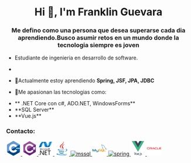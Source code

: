 <h1 align="center">Hi 👋, I'm Franklin Guevara</h1>
<h3 align="center">Me defino como una persona que desea superarse cada dia aprendiendo.Busco asumir retos en un mundo donde la tecnologia siempre es joven </h3>

- Estudiante de ingenieria en desarrollo de software.
- 
- 🌱Actualmente estoy aprendiendo **Spring, JSF, JPA, JDBC**

- 💬Me apasionan las tecnologias como: 
<ul>
  <li>** .NET Core  con c#, ADO.NET, WindowsForms**</li>
   <li>**SQL Server**</li>
   <li>**Vue.js**</li>
 </ul>

<h3 align="left">Contacto:</h3>
   <p align="left"> <a href="https://www.w3schools.com/cpp/" target="_blank" rel="noreferrer"> <img
                src="https://raw.githubusercontent.com/devicons/devicon/master/icons/cplusplus/cplusplus-original.svg"
                alt="cplusplus" width="40" height="40" /> </a> <a href="https://www.w3schools.com/cs/" target="_blank"
            rel="noreferrer"> <img
                src="https://raw.githubusercontent.com/devicons/devicon/master/icons/csharp/csharp-original.svg"
                alt="csharp" width="40" height="40" /> </a> <a href="https://dotnet.microsoft.com/" target="_blank"
            rel="noreferrer"> <img
                src="https://raw.githubusercontent.com/devicons/devicon/master/icons/dot-net/dot-net-original-wordmark.svg"
                alt="dotnet" width="40" height="40" /> </a> <a href="https://www.java.com" target="_blank"
            rel="noreferrer"> <img
                src="https://raw.githubusercontent.com/devicons/devicon/master/icons/java/java-original.svg" alt="java"
                width="40" height="40" /> </a> <a href="https://www.microsoft.com/en-us/sql-server" target="_blank"
            rel="noreferrer"> <img src="https://www.svgrepo.com/show/303229/microsoft-sql-server-logo.svg" alt="mssql"
                width="40" height="40" /> </a> <a href="https://www.mysql.com/" target="_blank" rel="noreferrer"> <img
                src="https://raw.githubusercontent.com/devicons/devicon/master/icons/mysql/mysql-original-wordmark.svg"
                alt="mysql" width="40" height="40" /> </a> <a href="https://spring.io/" target="_blank"
            rel="noreferrer"> <img src="https://www.vectorlogo.zone/logos/springio/springio-icon.svg" alt="spring"
                width="40" height="40" /> </a> <a href="https://vuejs.org/" target="_blank" rel="noreferrer"> <img
                src="https://raw.githubusercontent.com/devicons/devicon/master/icons/vuejs/vuejs-original-wordmark.svg"
                alt="vuejs" width="40" height="40" />
             </a>
             <a href="https://www.oracle.com/es/database/" target="_blank" rel="noreferrer"> <img
                src="https://github.com/devicons/devicon/blob/master/icons/oracle/oracle-original.svg"
                alt="Oracle" width="40" height="40" />
             </a>
    </p>
